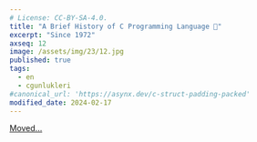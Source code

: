 ```yaml
---
# License: CC-BY-SA-4.0.
title: "A Brief History of C Programming Language 📜"
excerpt: "Since 1972"
axseq: 12
image: /assets/img/23/12.jpg
published: true
tags:
  - en
  - cgunlukleri
#canonical_url: 'https://asynx.dev/c-struct-padding-packed'
modified_date: 2024-02-17
---
```


<!-- markdownlint-capture -->
<!-- markdownlint-disable -->
<script type="text/javascript">
    window.location.href = "https://ayazar.dev/c/history.html";
</script>
<!-- markdownlint-restore -->

[Moved...](https://ayazar.dev/c/history.html)
